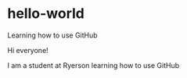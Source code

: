 # hello-world
Learning how to use GitHub

Hi everyone!

I am a student at Ryerson learning how to use GitHub
